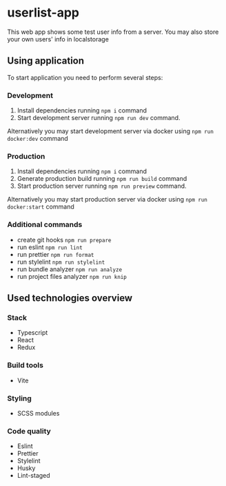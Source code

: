 # userlist-app

This web app shows some test user info from a server. You may also store your own users' info in localstorage

## Using application

To start application you need to perform several steps:

### Development

1. Install dependencies running ```npm i``` command
2. Start development server running  ```npm run dev``` command. 

Alternatively you may start development server via docker using ```npm run docker:dev``` command

### Production

1. Install dependencies running ```npm i``` command
2. Generate production build running ```npm run build``` command
2. Start production server running  ```npm run preview``` command. 

Alternatively you may start production server via docker using ```npm run docker:start``` command

### Additional commands
- create git hooks ```npm run prepare```
- run eslint ```npm run lint```
- run prettier ```npm run format```
- run stylelint ```npm run stylelint```
- run bundle analyzer ```npm run analyze```
- run project files analyzer ```npm run knip```

## Used technologies overview

### Stack

- Typescript
- React
- Redux

### Build tools

- Vite

### Styling

- SCSS modules

### Code quality

- Eslint
- Prettier
- Stylelint
- Husky
- Lint-staged